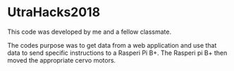 # UtraHacks2018

This code was developed by me and a fellow classmate.

The codes purpose was to get data from a web application and use that data to send specific instructions to a Rasperi Pi B+.
The Rasperi pi B+ then moved the appropriate cervo motors. 
